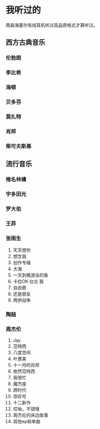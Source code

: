 # 我听过的
用森海塞尔有线耳机听过高品质格式才算听过。
## 西方古典音乐
### 伦勃朗
### 李比希
### 海顿
### 贝多芬
### 莫扎特
### 肖邦
### 柴可夫斯基
## 流行音乐
### 椎名林檎
### 宇多田光
### 罗大佑
### 王菲
### 张雨生
1. 天天想你
2. 想念我
3. 创作专辑
4. 大海
5. 一天到晚游泳的鱼
6. 卡拉OK·台北·我
7. 自由歌
8. 还是朋友
9. 两伊战争
### 陶喆
### 周杰伦
1. Jay
2. 范特西
3. 八度空间
4. 叶惠美
5. 十一月的肖邦
6. 依然范特西
7. 我很忙
8. 魔杰座
9. 跨时代
10. 惊叹号
11. 十二新作
12. 哎呦，不错哦
13. 周杰伦的床边故事
14. 其他ep和单曲